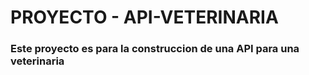 # PROYECTO - API-VETERINARIA

### Este proyecto es para la construccion de una API para una veterinaria
